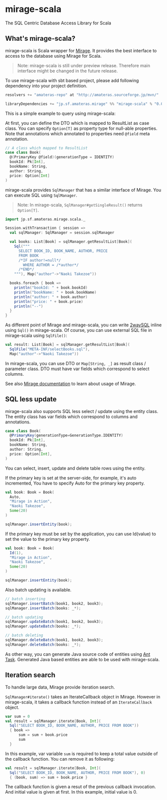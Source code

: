 mirage-scala
============

The SQL Centric Database Access Library for Scala

## What's mirage-scala?

mirage-scala is Scala wrapper for [Mirage](https://github.com/takezoe/mirage). It provides the best interface to access to the database using Mirage for Scala.

> Note: mirage-scala is still under preview release. Therefore main interface might be changed in the future release.

To use mirage-scala with sbt based project, please add following dependency into your project definition.

```scala
resolvers += "amateras-repo" at "http://amateras.sourceforge.jp/mvn/"

libraryDependencies += "jp.sf.amateras.mirage" %% "mirage-scala" % "0.0.5" % "compile"
```

This is a simple example to query using mirage-scala:

At first, you can define the DTO which is mapped to ResultList as case class. You can specify `Option[T]` as property type for null-able properties. Note that annotations which annotated to properties need `@field` meta annotation.

```scala
// A class which mapped to ResultList
case class Book(
  @(PrimaryKey @field)(generationType = IDENTITY)
  bookId: Pk[Int],
  bookName: String,
  author: String,
  price: Option[Int]
)
```

mirage-scala provides `SqlManager` that has a similar interface of Mirage. You can execute SQL using `SqlManager`.

> Note: In mirage-scala, `SqlManager#getSingleResult()` returns `Option[T]`.

```scala
import jp.sf.amateras.mirage.scala._

Session.withTransaction { session =>
  val sqlManager: SqlManager = session.sqlManager

  val books: List[Book] = sqlManager.getResultList[Book](
    Sql("""
      SELECT BOOK_ID, BOOK_NAME, AUTHOR, PRICE
      FROM BOOK
      /*IF author!=null*/
        WHERE AUTHOR = /*author*/
      /*END*/
    """), Map("author"->"Naoki Takezoe"))

  books.foreach { book =>
    println("bookId: " + book.bookId)
    println("bookName: " + book.bookName)
    println("author: " + book.author)
    println("price: " + book.price)
    println("--")
  }
}
```

As different point of Mirage and mirage-scala, you can write [2waySQL](http://amateras.sourceforge.jp/site/mirage/2waysql.html) inline using `Sql()` in mirage-scala. Of course, you can use external SQL file in mirage-scala using `SqlFile()`:

```scala
val result: List[Book] = sqlManager.getResultList[Book](
  SqlFile("META-INF/selectBooks.sql"),
  Map("author"->"Naoki Takezoe"))
```

In mirage-scala, you can use DTO or `Map[String, _]` as result class / parameter class. DTO must have var fields which correspond to select columns.

See also [Mirage documentation](http://amateras.sourceforge.jp/site/mirage/welcome.html) to learn about usage of Mirage.

## SQL less update

mirage-scala also supports SQL less select / update using the entity class. The entity class has var fields which correspond to columns and annotations.

```scala
case class Book(
  @PrimaryKey(generationType=GenerationType.IDENTITY)
  bookId: Pk[Int],
  bookName: String,
  author: String,
  price: Option[Int],
)
```

You can select, insert, update and delete table rows using the entity.

If the primary key is set at the server-side, for example, it's auto incremented, You have to specify Auto for the primary key property.

```scala
val book: Book = Book(
  Auto,
  "Mirage in Action",
  "Naoki Takezoe",
  Some(20)
)

sqlManager.insertEntity(book);
```

If the primary key must be set by the application, you can use Id(value) to set the value to the primary key property.

```scala
val book: Book = Book(
  Id(1),
  "Mirage in Action",
  "Naoki Takezoe",
  Some(20)
)

sqlManager.insertEntity(book);
```

Also batch updating is available.

```scala
// batch inserting
sqlManager.insertBatch(book1, book2, book3);
sqlManager.insertBatch(books: _*);

// batch updating
sqlManager.updateBatch(book1, book2, book3);
sqlManager.updateBatch(books: _*);

// batch deleting
sqlManager.deleteBatch(book1, book2, book3);
sqlManager.deleteBatch(books: _*);
```

As other way, you can generate Java source code of entities using [Ant Task](http://amateras.sourceforge.jp/site/mirage/apidocs/jp/sf/amateras/mirage/tool/EntityGenTask.html). Generated Java based entities are able to be used with mirage-scala.

## Iteration search

To handle large data, Mirage provide iteration search.

`SqlManager#iterate()` takes an IterateCallback object in Mirage. However in mirage-scala, it takes a callback function instead of an `IterateCallback` object.

```scala
var sum = 0
val result = sqlManager.iterate[Book, Int](
  Sql("SELECT BOOK_ID, BOOK_NAME, AUTHOR, PRICE FROM BOOK"))
  { book =>
      sum = sum + book.price
      sum
  }
```

In this example, var variable `sum` is required to keep a total value outside of the callback function. You can remove it as following:

```scala
val result = sqlManager.iterate[Book, Int](
  Sql("SELECT BOOK_ID, BOOK_NAME, AUTHOR, PRICE FROM BOOK"), 0)
  { (book, sum) => sum + book.price }
```

The callback function is given a resut of the previous callback invocation. And initial value is given at first. In this example, initial value is 0.
